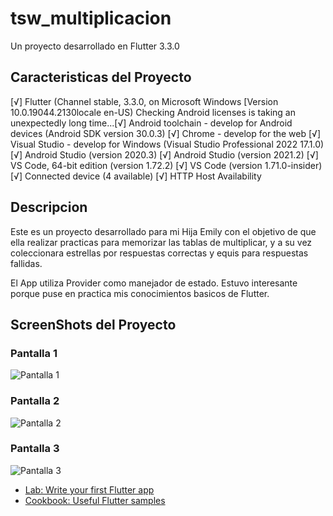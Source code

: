 # tsw_multiplicacion

Un proyecto desarrollado en Flutter 3.3.0

## Caracteristicas del Proyecto

[√] Flutter (Channel stable, 3.3.0, on Microsoft Windows [Version 10.0.19044.2130locale en-US)
Checking Android licenses is taking an unexpectedly long time...[√] Android toolchain - develop for Android devices (Android SDK version 30.0.3)
[√] Chrome - develop for the web
[√] Visual Studio - develop for Windows (Visual Studio Professional 2022 17.1.0)
[√] Android Studio (version 2020.3)
[√] Android Studio (version 2021.2)
[√] VS Code, 64-bit edition (version 1.72.2)
[√] VS Code (version 1.71.0-insider)
[√] Connected device (4 available)
[√] HTTP Host Availability

## Descripcion

Este es un proyecto desarrollado para mi Hija Emily con el objetivo de que ella realizar practicas para memorizar las tablas de multiplicar, y a su vez coleccionara estrellas por respuestas correctas y equis para respuestas fallidas.

El App utiliza Provider como manejador de estado. Estuvo interesante porque puse en practica mis conocimientos basicos de Flutter.

## ScreenShots del Proyecto

### Pantalla 1
![Pantalla 1](https://github.com/edwalpca/multiplicar_memoria/blob/main/assets/screenshots/Screenshot_1666666335.png)
### Pantalla 2
![Pantalla 2](https://github.com/edwalpca/multiplicar_memoria/blob/main/assets/screenshots/Screenshot_1666666343.png)
### Pantalla 3
![Pantalla 3](https://github.com/edwalpca/multiplicar_memoria/blob/main/assets/screenshots/Screenshot_1666666390.png)


- [Lab: Write your first Flutter app](https://docs.flutter.dev/get-started/codelab)
- [Cookbook: Useful Flutter samples](https://docs.flutter.dev/cookbook)

